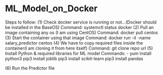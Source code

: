 # ML_Model_on_Docker



Steps to follow:
(1) Check docker service is running or not...(Docker should be installed in the BaseOS)
    Command: systemctl status docker 
(2) Pull an image containing any os (I am using CentOS)
    Command: docker pull centos
(3) Start the container using that image
    Command: docker run -it -name salary_predictor centos
(4) We have to copy required files inside the container(I am cloning it from here itself)
    Command: git clone  repo url
(5) Install Python & required libraries for ML model
    Commands: - yum install python3
                pip3 install joblib
                pip3 install scikit-learn
                pip3 install pandas
    
(6) Run the Predictor file
